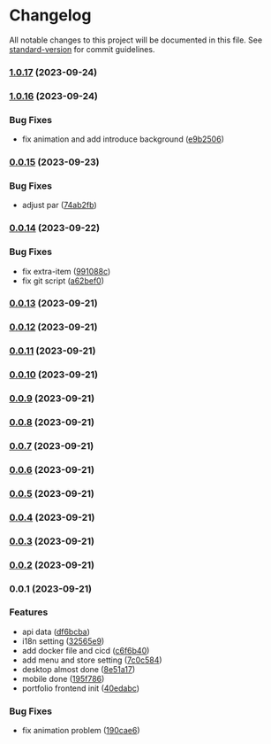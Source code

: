 # Changelog

All notable changes to this project will be documented in this file. See [standard-version](https://github.com/conventional-changelog/standard-version) for commit guidelines.

### [1.0.17](https://github.com/tommy88520/portfolio-frontend/compare/v1.0.16...v1.0.17) (2023-09-24)

### [1.0.16](https://github.com/tommy88520/portfolio-frontend/compare/v0.0.15...v1.0.16) (2023-09-24)


### Bug Fixes

* fix animation and add introduce background ([e9b2506](https://github.com/tommy88520/portfolio-frontend/commit/e9b250605e77aa6311087948189620246f26778c))

### [0.0.15](https://github.com/tommy88520/portfolio-frontend/compare/v0.0.14...v0.0.15) (2023-09-23)


### Bug Fixes

* adjust par ([74ab2fb](https://github.com/tommy88520/portfolio-frontend/commit/74ab2fbacf8fe76ec197043d25f23a5ebd327c0a))

### [0.0.14](https://github.com/tommy88520/portfolio-frontend/compare/v0.0.13...v0.0.14) (2023-09-22)


### Bug Fixes

* fix extra-item ([991088c](https://github.com/tommy88520/portfolio-frontend/commit/991088cf043d057e00ceb53ff22e783a4e9f4a84))
* fix git script ([a62bef0](https://github.com/tommy88520/portfolio-frontend/commit/a62bef0db810dcc134e37040f19fe88f3fdfcd9c))

### [0.0.13](https://github.com/tommy88520/portfolio-frontend/compare/v0.0.12...v0.0.13) (2023-09-21)

### [0.0.12](https://github.com/tommy88520/portfolio-frontend/compare/v0.0.11...v0.0.12) (2023-09-21)

### [0.0.11](https://github.com/tommy88520/portfolio-frontend/compare/v0.0.10...v0.0.11) (2023-09-21)

### [0.0.10](https://github.com/tommy88520/portfolio-frontend/compare/v0.0.9...v0.0.10) (2023-09-21)

### [0.0.9](https://github.com/tommy88520/portfolio-frontend/compare/v0.0.8...v0.0.9) (2023-09-21)

### [0.0.8](https://github.com/tommy88520/portfolio-frontend/compare/v0.0.7...v0.0.8) (2023-09-21)

### [0.0.7](https://github.com/tommy88520/portfolio-frontend/compare/v0.0.6...v0.0.7) (2023-09-21)

### [0.0.6](https://github.com/tommy88520/portfolio-frontend/compare/v0.0.5...v0.0.6) (2023-09-21)

### [0.0.5](https://github.com/tommy88520/portfolio-frontend/compare/v0.0.4...v0.0.5) (2023-09-21)

### [0.0.4](https://github.com/tommy88520/portfolio-frontend/compare/v0.0.3...v0.0.4) (2023-09-21)

### [0.0.3](https://github.com/tommy88520/portfolio-frontend/compare/v0.0.2...v0.0.3) (2023-09-21)

### [0.0.2](https://github.com/tommy88520/portfolio-frontend/compare/v0.0.1...v0.0.2) (2023-09-21)

### 0.0.1 (2023-09-21)


### Features

*  api data ([df6bcba](https://github.com/tommy88520/portfolio-frontend/commit/df6bcbaa341b381041f7a598597c7038a92dbf27))
*  i18n setting ([32565e9](https://github.com/tommy88520/portfolio-frontend/commit/32565e922312fd0dd20534e9ba5992d9741a8869))
* add docker file and cicd ([c6f6b40](https://github.com/tommy88520/portfolio-frontend/commit/c6f6b40042ce7a3e207310a2dbaf540d83af37e6))
* add menu and store setting ([7c0c584](https://github.com/tommy88520/portfolio-frontend/commit/7c0c5843bedbd720130bec553d736942a0710d67))
* desktop almost done ([8e51a17](https://github.com/tommy88520/portfolio-frontend/commit/8e51a173b3768349da6877893bdc18d659e3f380))
* mobile done ([195f786](https://github.com/tommy88520/portfolio-frontend/commit/195f7863e7f2c8cdb6d0444491a655854ba803f7))
* portfolio frontend init ([40edabc](https://github.com/tommy88520/portfolio-frontend/commit/40edabce4297740fe5a551c0b8c86f1b0db89ff7))


### Bug Fixes

* fix animation problem ([190cae6](https://github.com/tommy88520/portfolio-frontend/commit/190cae6e509a5b01b3305bbca5bc20a21f744c7f))
